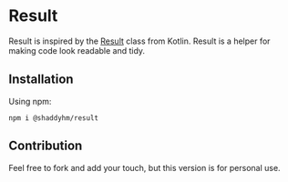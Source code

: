 # Result
Result is inspired by the [Result](https://kotlinlang.org/api/latest/jvm/stdlib/kotlin/-result/) class from Kotlin.
Result is a helper for making code look readable and tidy.

## Installation
Using npm:
```
npm i @shaddyhm/result
```

## Contribution
Feel free to fork and add your touch, but this version is for personal use.
